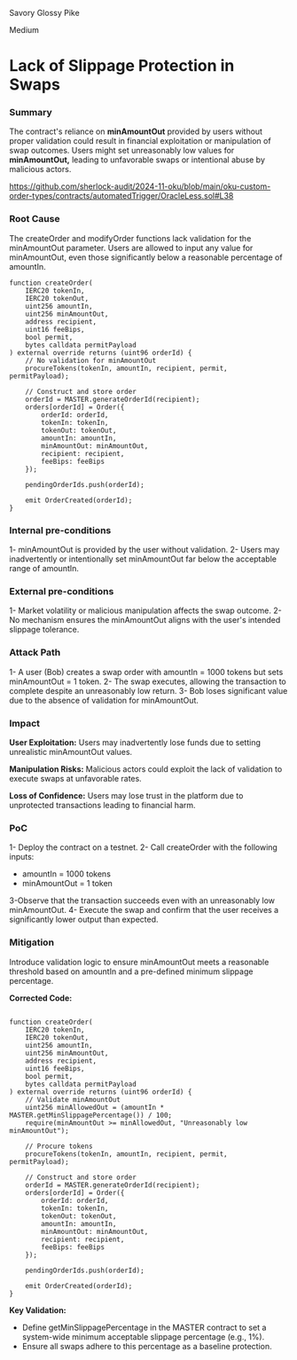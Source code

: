 Savory Glossy Pike

Medium

# Lack of Slippage Protection in Swaps

### Summary

The contract's reliance on **minAmountOut** provided by users without proper validation could result in financial exploitation or manipulation of swap outcomes. Users might set unreasonably low values for **minAmountOut,** leading to unfavorable swaps or intentional abuse by malicious actors.

https://github.com/sherlock-audit/2024-11-oku/blob/main/oku-custom-order-types/contracts/automatedTrigger/OracleLess.sol#L38



### Root Cause

The createOrder and modifyOrder functions lack validation for the minAmountOut parameter. Users are allowed to input any value for minAmountOut, even those significantly below a reasonable percentage of amountIn.

```solidity
function createOrder(
    IERC20 tokenIn,
    IERC20 tokenOut,
    uint256 amountIn,
    uint256 minAmountOut,
    address recipient,
    uint16 feeBips,
    bool permit,
    bytes calldata permitPayload
) external override returns (uint96 orderId) {
    // No validation for minAmountOut
    procureTokens(tokenIn, amountIn, recipient, permit, permitPayload);

    // Construct and store order
    orderId = MASTER.generateOrderId(recipient);
    orders[orderId] = Order({
        orderId: orderId,
        tokenIn: tokenIn,
        tokenOut: tokenOut,
        amountIn: amountIn,
        minAmountOut: minAmountOut,
        recipient: recipient,
        feeBips: feeBips
    });

    pendingOrderIds.push(orderId);

    emit OrderCreated(orderId);
}

```

### Internal pre-conditions

1- minAmountOut is provided by the user without validation.
2- Users may inadvertently or intentionally set minAmountOut far below the acceptable range of amountIn.


### External pre-conditions

1- Market volatility or malicious manipulation affects the swap outcome.
2- No mechanism ensures the minAmountOut aligns with the user's intended slippage tolerance.

### Attack Path

1- A user (Bob) creates a swap order with amountIn = 1000 tokens but sets minAmountOut = 1 token.
2- The swap executes, allowing the transaction to complete despite an unreasonably low return.
3- Bob loses significant value due to the absence of validation for minAmountOut.


### Impact

**User Exploitation:**
Users may inadvertently lose funds due to setting unrealistic minAmountOut values.

**Manipulation Risks:**
Malicious actors could exploit the lack of validation to execute swaps at unfavorable rates.

**Loss of Confidence:** 
Users may lose trust in the platform due to unprotected transactions leading to financial harm.


### PoC

1- Deploy the contract on a testnet.
2- Call createOrder with the following inputs:
 - amountIn = 1000 tokens
- minAmountOut = 1 token

3-Observe that the transaction succeeds even with an unreasonably low minAmountOut.
4- Execute the swap and confirm that the user receives a significantly lower output than expected.

### Mitigation

Introduce validation logic to ensure minAmountOut meets a reasonable threshold based on amountIn and a pre-defined minimum slippage percentage.

**Corrected Code:**

```solidity

function createOrder(
    IERC20 tokenIn,
    IERC20 tokenOut,
    uint256 amountIn,
    uint256 minAmountOut,
    address recipient,
    uint16 feeBips,
    bool permit,
    bytes calldata permitPayload
) external override returns (uint96 orderId) {
    // Validate minAmountOut
    uint256 minAllowedOut = (amountIn * MASTER.getMinSlippagePercentage()) / 100;
    require(minAmountOut >= minAllowedOut, "Unreasonably low minAmountOut");

    // Procure tokens
    procureTokens(tokenIn, amountIn, recipient, permit, permitPayload);

    // Construct and store order
    orderId = MASTER.generateOrderId(recipient);
    orders[orderId] = Order({
        orderId: orderId,
        tokenIn: tokenIn,
        tokenOut: tokenOut,
        amountIn: amountIn,
        minAmountOut: minAmountOut,
        recipient: recipient,
        feeBips: feeBips
    });

    pendingOrderIds.push(orderId);

    emit OrderCreated(orderId);
}
```
**Key Validation:**
- Define getMinSlippagePercentage in the MASTER contract to set a system-wide minimum acceptable slippage percentage (e.g., 1%).
 - Ensure all swaps adhere to this percentage as a baseline protection.
